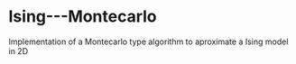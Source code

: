 # Ising---Montecarlo
Implementation of a Montecarlo type algorithm to aproximate a Ising model in 2D
